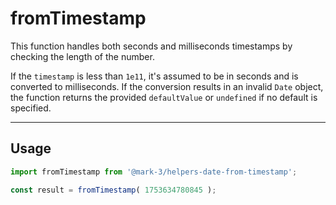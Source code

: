 # fromTimestamp
This function handles both seconds and milliseconds timestamps by checking the length of the number.

If the `timestamp` is less than `1e11`, it's assumed to be in seconds and is converted to milliseconds. If the conversion results in an invalid `Date` object, the function returns the provided `defaultValue`
or `undefined` if no default is specified.

---

## Usage
```ts
import fromTimestamp from '@mark-3/helpers-date-from-timestamp';

const result = fromTimestamp( 1753634780845 );
```

